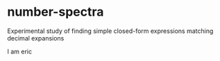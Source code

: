# number-spectra
Experimental study of finding simple closed-form expressions matching decimal expansions

I am eric

